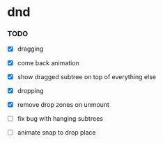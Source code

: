 # dnd

### TODO

- [x] dragging
- [x] come back animation
- [x] show dragged subtree on top of everything else
- [x] dropping
- [x] remove drop zones on unmount

- [ ] fix bug with hanging subtrees
- [ ] animate snap to drop place
